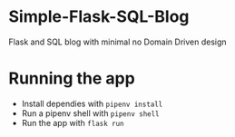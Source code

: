 # Simple-Flask-SQL-Blog
Flask and SQL blog with minimal no Domain Driven design

# Running the app

- Install dependies with `pipenv install`
- Run a pipenv shell with `pipenv shell`
- Run the app with `flask run`
